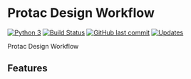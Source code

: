 Protac Design Workflow
======================

[![Python 3]][1] [![Build Status]][2] [![GitHub last commit]][3] [![Updates]][4]

Protac Design Workflow

Features
--------

[Python 3]: https://pyup.io/repos/github/Jackzzs/protacarve/python-3-shield.svg
[1]: https://pyup.io/repos/github/Jackzzs/protacarve/
[Build Status]: https://travis-ci.org/Jackzzs/protacarve.svg?branch=master
[2]: https://travis-ci.org/Jackzzs/protacarve
[GitHub last commit]: https://img.shields.io/github/last-commit/Jackzzs/protacarve
[3]: https://github.com/Jackzzs/protacarve
[Updates]: https://pyup.io/repos/github/Jackzzs/protacarve/shield.svg
[4]: https://pyup.io/repos/github/Jackzzs/protacarve/
